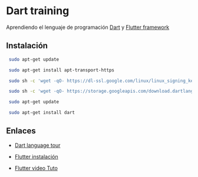 # Dart training

Aprendiendo el lenguaje de programación [Dart](https://dart.dev/) y [Flutter framework](https://flutter-es.io/)


## Instalación

```sh
 sudo apt-get update

 sudo apt-get install apt-transport-https

 sudo sh -c 'wget -qO- https://dl-ssl.google.com/linux/linux_signing_key.pub | apt-key add -'

 sudo sh -c 'wget -qO- https://storage.googleapis.com/download.dartlang.org/linux/debian/dart_stable.list > /etc/apt/sources.list.d/dart_stable.list'

 sudo apt-get update

 sudo apt-get install dart
```

## Enlaces

- [Dart language tour](https://dart.dev/guides/language/language-tour)

- [Flutter instalación](https://flutter-es.io/docs/get-started/install/linux)

- [Flutter video Tuto](https://www.youtube.com/playlist?list=PLl_hIu4u7P6672anZPqgEkWTQkSBOL56_)